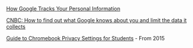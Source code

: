 [How Google Tracks Your Personal Information](https://medium.com/s/story/the-complete-unauthorized-checklist-of-how-google-tracks-you-3c3abc10781d)

[CNBC: How to find out what Google knows about you and limit the data it collects](https://www.cnbc.com/2017/11/20/what-does-google-know-about-me.html)

[Guide to Chromebook Privacy Settings for Students](https://www.eff.org/deeplinks/2015/11/guide-chromebook-privacy-settings-students) - From 2015
